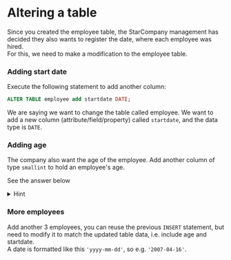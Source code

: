 ﻿# Altering a table

Since you created the employee table, the StarCompany management has decided they also wants to register the date, where each employee was hired.\
For this, we need to make a modification to the employee table.

### Adding start date
Execute the following statement to add another column:

```sql
ALTER TABLE employee add startdate DATE;
```

We are saying we want to change the table called employee. We want to add a new column (attribute/field/property) called `startdate`, and the data type is `DATE`.

### Adding age
The company also want the age of the employee. Add another column of type `smallint` to hold an employee's age.

See the answer below

<details>
<summary>Hint</summary>

```sql
ALTER TABLE employee add age smallint;
```

</details>

### More employees
Add another 3 employees, you can reuse the previous `INSERT` statement, but need to modify it to match the updated table data, i.e. include age and startdate.\
A date is formatted like this `'yyyy-mm-dd'`, so e.g. `'2007-04-16'`.